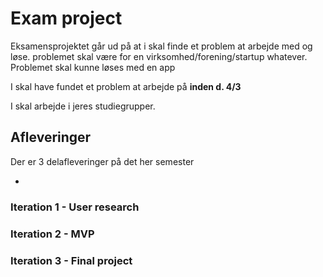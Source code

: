 # Exam project

Eksamensprojektet går ud på at i skal finde et problem at arbejde med og løse. problemet skal være for en virksomhed/forening/startup whatever. Problemet skal kunne løses med en app

I skal have fundet et problem at arbejde på **inden d. 4/3**



I skal arbejde i jeres studiegrupper. 



## Afleveringer

Der er 3 delafleveringer på det her semester

- 

### Iteration 1 - User research





### Iteration 2 - MVP





### Iteration 3 - Final project





